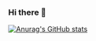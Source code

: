 ### Hi there 👋

[![Anurag's GitHub stats](https://github-readme-stats.vercel.app/api?username=robertwillian)](https://github.com/anuraghazra/github-readme-stats)

<!--
**robertwillian/robertwillian** is a ✨ _special_ ✨ repository because its `README.md` (this file) appears on your GitHub profile.

Here are some ideas to get you started:

- 🔭 I’m currently working on ...
- 🌱 I’m currently learning ...
- 👯 I’m looking to collaborate on ...
- 🤔 I’m looking for help with ...
- 💬 Ask me about ...
- 📫 How to reach me: ...
- 😄 Pronouns: ...
- ⚡ Fun fact: ...
-->
